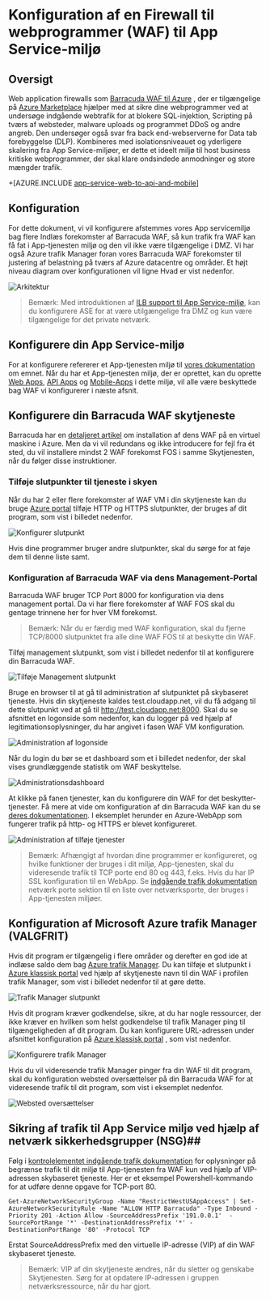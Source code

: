 <properties 
    pageTitle="Konfiguration af en Firewall til webprogrammer (WAF) til App Service-miljø" 
    description="Lær, hvordan du konfigurerer en firewall til webprogrammer foran dit App Service-miljø." 
    services="app-service\web" 
    documentationCenter="" 
    authors="naziml" 
    manager="wpickett" 
    editor="jimbe"/>

<tags 
    ms.service="app-service" 
    ms.workload="web" 
    ms.tgt_pltfrm="na" 
    ms.devlang="na" 
    ms.topic="article" 
    ms.date="08/17/2016" 
    ms.author="naziml"/>    

# <a name="configuring-a-web-application-firewall-waf-for-app-service-environment"></a>Konfiguration af en Firewall til webprogrammer (WAF) til App Service-miljø

## <a name="overview"></a>Oversigt ##
Web application firewalls som [Barracuda WAF til Azure](https://www.barracuda.com/programs/azure) , der er tilgængelige på [Azure Marketplace](https://azure.microsoft.com/marketplace/partners/barracudanetworks/waf-byol/) hjælper med at sikre dine webprogrammer ved at undersøge indgående webtrafik for at blokere SQL-injektion, Scripting på tværs af websteder, malware uploads og programmet DDoS og andre angreb. Den undersøger også svar fra back end-webserverne for Data tab forebyggelse (DLP). Kombineres med isolationsniveauet og yderligere skalering fra App Service-miljøer, er dette et ideelt miljø til host business kritiske webprogrammer, der skal klare ondsindede anmodninger og store mængder trafik.

+[AZURE.INCLUDE [app-service-web-to-api-and-mobile](../../includes/app-service-web-to-api-and-mobile.md)] 

## <a name="setup"></a>Konfiguration ##
For dette dokument, vi vil konfigurere afstemmes vores App servicemiljø bag flere Indlæs forekomster af Barracuda WAF, så kun trafik fra WAF kan få fat i App-tjenesten miljø og den vil ikke være tilgængelige i DMZ. Vi har også Azure trafik Manager foran vores Barracuda WAF forekomster til justering af belastning på tværs af Azure datacentre og områder. Et højt niveau diagram over konfigurationen vil ligne Hvad er vist nedenfor.

![Arkitektur][Architecture] 

> Bemærk: Med introduktionen af [ILB support til App Service-miljø](app-service-environment-with-internal-load-balancer.md), kan du konfigurere ASE for at være utilgængelige fra DMZ og kun være tilgængelige for det private netværk. 

## <a name="configuring-your-app-service-environment"></a>Konfigurere din App Service-miljø ##
For at konfigurere refererer et App-tjenesten miljø til [vores dokumentation](app-service-web-how-to-create-an-app-service-environment.md) om emnet. Når du har et App-tjenesten miljø, der er oprettet, kan du oprette [Web Apps](app-service-web-overview.md), [API Apps](../app-service-api/app-service-api-apps-why-best-platform.md) og [Mobile-Apps](../app-service-mobile/app-service-mobile-value-prop.md) i dette miljø, vil alle være beskyttede bag WAF vi konfigurerer i næste afsnit.

## <a name="configuring-your-barracuda-waf-cloud-service"></a>Konfigurere din Barracuda WAF skytjeneste ##
Barracuda har en [detaljeret artikel](https://campus.barracuda.com/product/webapplicationfirewall/article/WAF/DeployWAFInAzure) om installation af dens WAF på en virtuel maskine i Azure. Men da vi vil redundans og ikke introducere for fejl fra ét sted, du vil installere mindst 2 WAF forekomst FOS i samme Skytjenesten, når du følger disse instruktioner.

### <a name="adding-endpoints-to-cloud-service"></a>Tilføje slutpunkter til tjeneste i skyen ###
Når du har 2 eller flere forekomster af WAF VM i din skytjeneste kan du bruge [Azure portal](https://portal.azure.com/) tilføje HTTP og HTTPS slutpunkter, der bruges af dit program, som vist i billedet nedenfor.

![Konfigurer slutpunkt][ConfigureEndpoint]

Hvis dine programmer bruger andre slutpunkter, skal du sørge for at føje dem til denne liste samt. 

### <a name="configuring-barracuda-waf-through-its-management-portal"></a>Konfiguration af Barracuda WAF via dens Management-Portal ###
Barracuda WAF bruger TCP Port 8000 for konfiguration via dens management portal. Da vi har flere forekomster af WAF FOS skal du gentage trinnene her for hver VM forekomst. 


> Bemærk: Når du er færdig med WAF konfiguration, skal du fjerne TCP/8000 slutpunktet fra alle dine WAF FOS til at beskytte din WAF.

Tilføj management slutpunkt, som vist i billedet nedenfor til at konfigurere din Barracuda WAF.

![Tilføje Management slutpunkt][AddManagementEndpoint]
 
Bruge en browser til at gå til administration af slutpunktet på skybaseret tjeneste. Hvis din skytjeneste kaldes test.cloudapp.net, vil du få adgang til dette slutpunkt ved at gå til http://test.cloudapp.net:8000. Skal du se afsnittet en logonside som nedenfor, kan du logger på ved hjælp af legitimationsoplysninger, du har angivet i fasen WAF VM konfiguration.

![Administration af logonside][ManagementLoginPage]

Når du login du bør se et dashboard som et i billedet nedenfor, der skal vises grundlæggende statistik om WAF beskyttelse.

![Administrationsdashboard][ManagementDashboard]

At klikke på fanen tjenester, kan du konfigurere din WAF for det beskytter-tjenester. Få mere at vide om konfiguration af din Barracuda WAF kan du se [deres dokumentationen](https://techlib.barracuda.com/waf/getstarted1). I eksemplet herunder en Azure-WebApp som fungerer trafik på http- og HTTPS er blevet konfigureret.

![Administration af tilføje tjenester][ManagementAddServices]

> Bemærk: Afhængigt af hvordan dine programmer er konfigureret, og hvilke funktioner der bruges i dit miljø, App-tjenesten, skal du videresende trafik til TCP porte end 80 og 443, f.eks. Hvis du har IP SSL konfiguration til en WebApp. Se [indgående trafik dokumentation](app-service-app-service-environment-control-inbound-traffic.md) netværk porte sektion til en liste over netværksporte, der bruges i App-tjenesten miljøer.

## <a name="configuring-microsoft-azure-traffic-manager-optional"></a>Konfiguration af Microsoft Azure trafik Manager (VALGFRIT) ##
Hvis dit program er tilgængelig i flere områder og derefter en god ide at indlæse saldo dem bag [Azure trafik Manager](../traffic-manager/traffic-manager-overview.md). Du kan tilføje et slutpunkt i [Azure klassisk portal](https://manage.azure.com) ved hjælp af skytjeneste navn til din WAF i profilen trafik Manager, som vist i billedet nedenfor til at gøre dette. 

![Trafik Manager slutpunkt][TrafficManagerEndpoint]

Hvis dit program kræver godkendelse, sikre, at du har nogle ressourcer, der ikke kræver en hvilken som helst godkendelse til trafik Manager ping til tilgængeligheden af dit program. Du kan konfigurere URL-adressen under afsnittet konfiguration på [Azure klassisk portal](https://manage.azure.com) , som vist nedenfor.

![Konfigurere trafik Manager][ConfigureTrafficManager]

Hvis du vil videresende trafik Manager pinger fra din WAF til dit program, skal du konfiguration websted oversættelser på din Barracuda WAF for at videresende trafik til dit program, som vist i eksemplet nedenfor.

![Websted oversættelser][WebsiteTranslations]

## <a name="securing-traffic-to-app-service-environment-using-network-security-groups-nsg"></a>Sikring af trafik til App Service miljø ved hjælp af netværk sikkerhedsgrupper (NSG)##
Følg i [kontrolelementet indgående trafik dokumentation](app-service-app-service-environment-control-inbound-traffic.md) for oplysninger på begrænse trafik til dit miljø til App-tjenesten fra WAF kun ved hjælp af VIP-adressen skybaseret tjeneste. Her er et eksempel Powershell-kommando for at udføre denne opgave for TCP-port 80.


    Get-AzureNetworkSecurityGroup -Name "RestrictWestUSAppAccess" | Set-AzureNetworkSecurityRule -Name "ALLOW HTTP Barracuda" -Type Inbound -Priority 201 -Action Allow -SourceAddressPrefix '191.0.0.1'  -SourcePortRange '*' -DestinationAddressPrefix '*' -DestinationPortRange '80' -Protocol TCP

Erstat SourceAddressPrefix med den virtuelle IP-adresse (VIP) af din WAF skybaseret tjeneste.

> Bemærk: VIP af din skytjeneste ændres, når du sletter og genskabe Skytjenesten. Sørg for at opdatere IP-adressen i gruppen netværksressource, når du har gjort. 
 
<!-- IMAGES -->
[Architecture]: ./media/app-service-app-service-environment-web-application-firewall/Architecture.png
[ConfigureEndpoint]: ./media/app-service-app-service-environment-web-application-firewall/ConfigureEndpoint.png
[AddManagementEndpoint]: ./media/app-service-app-service-environment-web-application-firewall/AddManagementEndpoint.png
[ManagementAddServices]: ./media/app-service-app-service-environment-web-application-firewall/ManagementAddServices.png
[ManagementDashboard]: ./media/app-service-app-service-environment-web-application-firewall/ManagementDashboard.png
[ManagementLoginPage]: ./media/app-service-app-service-environment-web-application-firewall/ManagementLoginPage.png
[TrafficManagerEndpoint]: ./media/app-service-app-service-environment-web-application-firewall/TrafficManagerEndpoint.png
[ConfigureTrafficManager]: ./media/app-service-app-service-environment-web-application-firewall/ConfigureTrafficManager.png
[WebsiteTranslations]: ./media/app-service-app-service-environment-web-application-firewall/WebsiteTranslations.png
